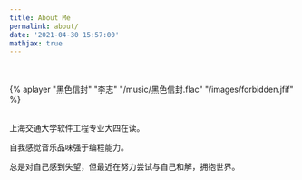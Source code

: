 ```yaml
---
title: About Me
permalink: about/
date: '2021-04-30 15:57:00'
mathjax: true
---
```


<br>
<br>
{% aplayer "黑色信封" "李志" "/music/黑色信封.flac"  "/images/forbidden.jfif" %}
<br>
<br>

上海交通大学软件工程专业大四在读。

自我感觉音乐品味强于编程能力。

总是对自己感到失望，但最近在努力尝试与自己和解，拥抱世界。

